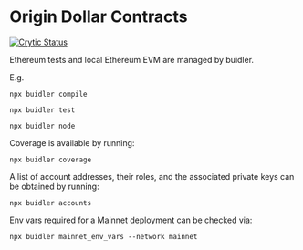 Origin Dollar Contracts
=======================

[![Crytic Status](https://crytic.io/api/repositories/D8SzZEGgRQKkd6vGNOS4vA/badge.svg?token=3f2177ca-b3ec-4dc0-9e40-9872d2718a9d)](https://crytic.io/oplabs/origin-dollar/contracts)

Ethereum tests and local Ethereum EVM are managed by buidler.

E.g.

`npx buidler compile`

`npx buidler test`

`npx buidler node`

Coverage is available by running:

`npx buidler coverage`

A list of account addresses, their roles, and the associated private keys can be obtained by running:

`npx buidler accounts`

Env vars required for a Mainnet deployment can be checked via:

`npx buidler mainnet_env_vars --network mainnet`